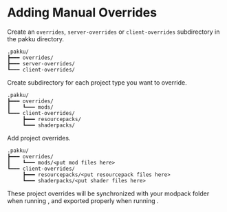 # Adding Manual Overrides

<procedure>

<step>

Create an `overrides`, `server-overrides` or `client-overrides` subdirectory
in the pakku directory.

```
.pakku/
┣━━━ overrides/
┣━━━ server-overrides/
┗━━━ client-overrides/
```

</step>

<step>

Create subdirectory for each project type you want to override.

```
.pakku/
┣━━━ overrides/
┃    ┗━━━ mods/
┗━━━ client-overrides/
     ┣━━━ resourcepacks/
     ┗━━━ shaderpacks/
```

</step>

<step>

Add project overrides.

```
.pakku/
┣━━━ overrides/
┃    ┗━━━ mods/<put mod files here>
┗━━━ client-overrides/
     ┣━━━ resourcepacks/<put resourcepack files here>
     ┗━━━ shaderpacks/<put shader files here>
```

These project overrides will be synchronized with your modpack folder
when running [](pakku-fetch.md), and exported properly
when running [](pakku-export.md).

</step>

</procedure>
